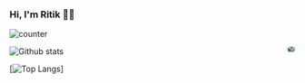 ### Hi, I'm Ritik :technologist:

![counter](https://enlsjw20z0t8r8d.m.pipedream.net)

<img src="dv.jpg" alt="Profile" style="float:right; widht:10px;height:10px;border-radius:50px;">


![Github stats](https://github-readme-stats.vercel.app/api?username=ritikkr&theme=tokyonight&count_private=true&show_icons=true)

[![Top Langs](https://github-readme-stats.vercel.app/api/top-langs/?username=ritikkr&layout=compact)]

<!--
**ritikkr/ritikkr** is a ✨ _special_ ✨ repository because its `README.md` (this file) appears on your GitHub profile.

Here are some ideas to get you started:

- 🔭 I’m currently working on ...
- 🌱 I’m currently learning ...
- 👯 I’m looking to collaborate on ...
- 🤔 I’m looking for help with ...
- 💬 Ask me about ...
- 📫 How to reach me: ...
- 😄 Pronouns: ...
- ⚡ Fun fact: ...
-->
